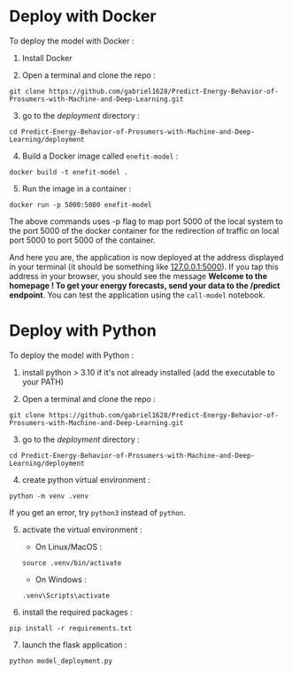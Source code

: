 # Deploy with Docker

To deploy the model with Docker :

1) Install Docker

2) Open a terminal and clone the repo : 
```
git clone https://github.com/gabriel1628/Predict-Energy-Behavior-of-Prosumers-with-Machine-and-Deep-Learning.git
```

3) go to the *deployment* directory :
````
cd Predict-Energy-Behavior-of-Prosumers-with-Machine-and-Deep-Learning/deployment
````

4) Build a Docker image called `enefit-model` :
```
docker build -t enefit-model .
```

5) Run the image in a container :
```
docker run -p 5000:5000 enefit-model
```
The above commands uses -p flag to map port 5000 of the local system to the port 5000 of the docker container for the redirection of traffic on local port 5000 to port 5000 of the container.


And here you are, the application is now deployed at the address displayed in your terminal (it should be something like [127.0.0.1:5000](http://127.0.0.1:5000)).
If you tap this address in your browser, you should see the message **Welcome to the homepage ! To get your energy forecasts, send your data to the /predict endpoint**.
You can test the application using the ``call-model`` notebook.

# Deploy with Python

To deploy the model with Python :

1) install python > 3.10 if it's not already installed (add the executable to your PATH)

2) Open a terminal and clone the repo : 
```
git clone https://github.com/gabriel1628/Predict-Energy-Behavior-of-Prosumers-with-Machine-and-Deep-Learning.git
```

3) go to the *deployment* directory :
````
cd Predict-Energy-Behavior-of-Prosumers-with-Machine-and-Deep-Learning/deployment
````

4) create python virtual environment :
````
python -m venv .venv
````
If you get an error, try ``python3`` instead of ``python``.

5) activate the virtual environment :
	- On Linux/MacOS :
    ````
    source .venv/bin/activate
    ````
	- On Windows :
    ````
    .venv\Scripts\activate
    ````

6) install the required packages :
````
pip install -r requirements.txt
````

7) launch the flask application :
````
python model_deployment.py
````

